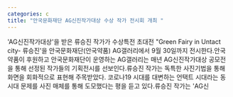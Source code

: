 ```yaml
---
categories: c
title: "안국문화재단 AG신진작가대상 수상 작가 전시회 개최 "
---
```

&#39;AG신진작가대상&#39;을 받은 류승진 작가가 수상특전 초대전 "Green Fairy in Untact city- 류승진&#39;을 안국문화재단(안국약품) AG갤러리에서 9월 30일까지 전시한다.안국약품이 후원하고 안국문화재단이 운영하는 AG갤러리는 매년 AG신진작가대상 공모전을 통해 선정된 작가들의 기획전시를 선보인다.류승진 작가는 독특한 사진기법을 통해 화면을 회화적으로 표현해 주목받았다. 코로나19 시대를 대변하는 언택트 시대라는 동시대 문제를 사진 매체를 통해 도모했다는 평을 듣고 있다.류승진 작가는 &#39;AG신